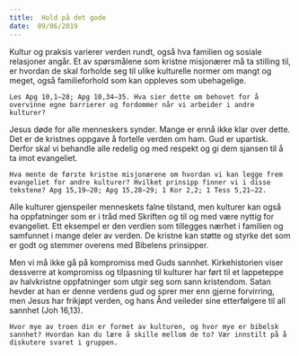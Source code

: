 ```yaml
---
title:  Hold på det gode
date:  09/06/2019
---
```


Kultur og praksis varierer verden rundt, også hva familien og sosiale relasjoner angår. Et av spørsmålene som kristne misjonærer må ta stilling til, er hvordan de skal forholde seg til ulike kulturelle normer om mangt og meget, også familieforhold som kan oppleves som ubehagelige.

`Les Apg 10,1–28; Apg 10,34–35. Hva sier dette om behovet for å overvinne egne barrierer og fordommer når vi arbeider i andre kulturer?`

Jesus døde for alle menneskers synder. Mange er ennå ikke klar over dette. Det er de kristnes oppgave å fortelle verden om ham. Gud er upartisk. Derfor skal vi behandle alle redelig og med respekt og gi dem sjansen til å ta imot evangeliet.

`Hva mente de første kristne misjonærene om hvordan vi kan legge frem evangeliet for andre kulturer? Hvilket prinsipp finner vi i disse tekstene? Apg 15,19–20; Apg 15,28–29; 1 Kor 2,2; 1 Tess 5,21–22.`

Alle kulturer gjenspeiler menneskets falne tilstand, men kulturer kan også ha oppfatninger som er i tråd med Skriften og til og med være nyttig for evangeliet. Ett eksempel er den verdien som tillegges nærhet i familien og samfunnet i mange deler av verden. De kristne kan støtte og styrke det som er godt og stemmer overens med Bibelens prinsipper.

Men vi må ikke gå på kompromiss med Guds sannhet. Kirkehistorien viser dessverre at kompromiss og tilpasning til kulturer har ført til et lappeteppe av halvkristne oppfatninger som utgir seg som sann kristendom. Satan hevder at han er denne verdens gud og sprer mer enn gjerne forvirring, men Jesus har frikjøpt verden, og hans Ånd veileder sine etterfølgere til all sannhet (Joh 16,13).

`Hvor mye av troen din er formet av kulturen, og hvor mye er bibelsk sannhet? Hvordan kan du lære å skille mellom de to? Vær innstilt på å diskutere svaret i gruppen.`
